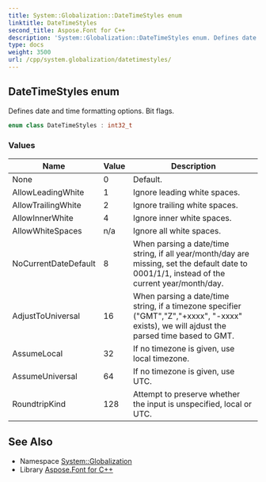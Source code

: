 ```yaml
---
title: System::Globalization::DateTimeStyles enum
linktitle: DateTimeStyles
second_title: Aspose.Font for C++
description: 'System::Globalization::DateTimeStyles enum. Defines date and time formatting options. Bit flags in C++.'
type: docs
weight: 3500
url: /cpp/system.globalization/datetimestyles/
---
```

## DateTimeStyles enum


Defines date and time formatting options. Bit flags.

```cpp
enum class DateTimeStyles : int32_t
```

### Values

| Name | Value | Description |
| --- | --- | --- |
| None | 0 | Default. |
| AllowLeadingWhite | 1 | Ignore leading white spaces. |
| AllowTrailingWhite | 2 | Ignore trailing white spaces. |
| AllowInnerWhite | 4 | Ignore inner white spaces. |
| AllowWhiteSpaces | n/a | Ignore all white spaces. |
| NoCurrentDateDefault | 8 | When parsing a date/time string, if all year/month/day are missing, set the default date to 0001/1/1, instead of the current year/month/day. |
| AdjustToUniversal | 16 | When parsing a date/time string, if a timezone specifier ("GMT","Z","+xxxx", "-xxxx" exists), we will ajdust the parsed time based to GMT. |
| AssumeLocal | 32 | If no timezone is given, use local timezone. |
| AssumeUniversal | 64 | If no timezone is given, use UTC. |
| RoundtripKind | 128 | Attempt to preserve whether the input is unspecified, local or UTC. |

## See Also

* Namespace [System::Globalization](../)
* Library [Aspose.Font for C++](../../)
